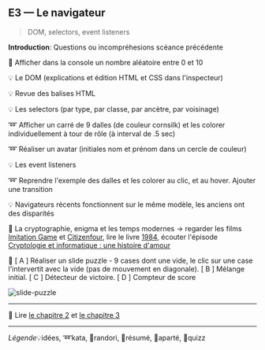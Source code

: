 ## E3 — Le navigateur
> DOM, selectors, event listeners

__Introduction__: Questions ou incompréhesions scéance précédente

:cactus: Afficher dans la console un nombre aléatoire entre 0 et 10

:bulb: Le DOM (explications et édition HTML et CSS dans l'inspecteur)

:bulb: Revue des balises HTML

:bulb: Les selectors (par type, par classe, par ancètre, par voisinage)

:loop: Afficher un carré de 9 dalles (de couleur cornsilk) et les colorer individuellement à tour de rôle (à interval de .5 sec)

:loop: Réaliser un avatar (initiales nom et prénom dans un cercle de couleur)

:bulb: Les event listeners

:loop: Reprendre l'exemple des dalles et les colorer au clic, et au hover. Ajouter une transition

:bulb: Navigateurs récents fonctionnent sur le même modèle, les anciens ont des disparités

:cookie: La cryptographie, enigma et les temps modernes → regarder les films [Imitation Game](http://www.senscritique.com/film/Imitation_Game/10625262) et [Citizenfour](http://www.senscritique.com/film/Citizenfour/12556559), lire le livre [1984](http://www.senscritique.com/livre/1984/245854), écouter l'épisode [Cryptologie et informatique : une histoire d'amour](http://plus.franceculture.fr/partenaires/selection-france-culture/place-de-la-toile-cryptologie-et-informatique-une-histoire-d)

:beginner: [ A ] Réaliser un slide puzzle - 9 cases dont une vide, le clic sur une case l'intervertit avec la vide (pas de mouvement en diagonale). [ B ] Mélange initial. [ C ] Détecteur de victoire. [ D ] Compteur de score

![slide-puzzle](https://cloud.githubusercontent.com/assets/606754/10415943/50b58798-7000-11e5-962f-02727ad2c802.jpg)

---

:closed_book: Lire [le chapitre 2](https://goo.gl/QbZSn8#heading=h.4mzfbzxpf5lm) et [le chapitre 3](https://goo.gl/QbZSn8#heading=h.j64qridxx31m)

---

_Légende_:bulb:idées, :loop:kata, :beginner:randori, :closed_book:résumé, :cookie:aparté, :cactus:quizz
